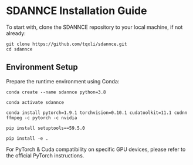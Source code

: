 # SDANNCE Installation Guide
To start with, clone the SDANNCE repository to your local machine, if not already:
```
git clone https://github.com/tqxli/sdannce.git
cd sdannce
```

## Environment Setup
Prepare the runtime environment using Conda:
```
conda create --name sdannce python=3.8

conda activate sdannce

conda install pytorch=1.9.1 torchvision=0.10.1 cudatoolkit=11.1 cudnn ffmpeg -c pytorch -c nvidia

pip install setuptools==59.5.0

pip install -e .
```
For PyTorch & Cuda compatibility on specific GPU devices, please refer to the official PyTorch instructions.